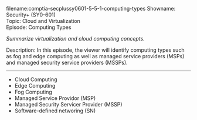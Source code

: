 filename:comptia-secplussy0601-5-5-1-computing-types 
Showname: Security+ \(SY0-601\)  
Topic: Cloud and Virtualization  
Episode: Computing Types

*Summarize virtualization and cloud computing concepts.*  

Description: In this episode, the viewer will identify computing types such as fog and edge computing as well as managed service providers (MSPs) and managed security service providers (MSSPs).  

----------

* Cloud Computing
* Edge Computing
* Fog Computing
* Managed Service Providor \(MSP)
* Managed Security Servicer Provider \(MSSP\)
* Software-defined networing \(SN\)